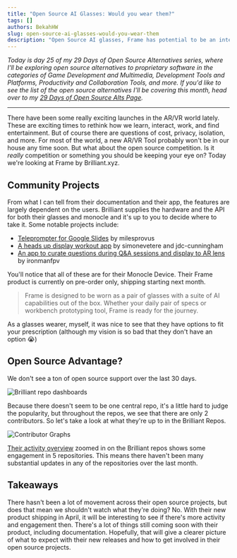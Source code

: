 ```yaml
---
title: "Open Source AI Glasses: Would you wear them?"
tags: []
authors: BekahHW
slug: open-source-ai-glasses-would-you-wear-them
description: "Open Source AI glasses, Frame has potential to be an interesting product in the AR world. But does it hold up?"
---
```


*Today is day 25 of my 29 Days of Open Source Alternatives series, where I'll be exploring open source alternatives to proprietary software in the categories of Game Development and Multimedia, Development Tools and Platforms, Productivity and Collaboration Tools, and more. If you'd like to see the list of the open source alternatives I'll be covering this month, head over to my [29 Days of Open Source Alts Page](https://oss.fyi/oss-alts).* 

<hr/>

There have been some really exciting launches in the AR/VR world lately. These are exciting times to rethink how we learn, interact, work, and find entertainment. But of course there are questions of cost, privacy, isolation, and more. For most of the world, a new AR/VR Tool probably won't be in our house any time soon. But what about the open source competition. Is it *really* competition or something you should be keeping your eye on? Today we're looking at Frame by Brilliant.xyz.

<!-- truncate -->


## Community Projects

From what I can tell from their documentation and their app, the features are largely dependent on the users. Brilliant supplies the hardware and the API for both their glasses and monocle and it's up to you to decide where to take it. Some notable projects include: 

- [Teleprompter for Google Slides](https://github.com/milesprovus/Monocle-Teleprompter) by milesprovus
- [A heads up display workout app](https://github.com/simonevetere/monocle) by simonevetere and jdc-cunningham
- [An app to curate questions during Q&A sessions and display to AR lens](https://github.com/ironmanfpv/Question-Visualizer-for-Monocle) by ironmanfpv

You'll notice that all of these are for their Monocle Device. Their Frame product is currently on pre-order only, shipping starting next month.

> Frame is designed to be worn as a pair of glasses with a suite of AI capabilities out of the box. Whether your daily pair of specs or workbench prototyping tool, Frame is ready for the journey.

As a glasses wearer, myself, it was nice to see that they have options to fit your prescription (although my vision is so bad that they don't have an option :sob:)

## Open Source Advantage?

We don't see a ton of open source support over the last 30 days. 

![Brilliant repo dashboards](https://dev-to-uploads.s3.amazonaws.com/uploads/articles/wcvzkyy50x0ig8y78wu6.png)

Because there doesn't seem to be one central repo, it's a little hard to judge the popularity, but throughout the repos, we see that there are only 2 contributors. So let's take a look at what they're up to in the Brilliant Repos.

![Contributor Graphs](https://dev-to-uploads.s3.amazonaws.com/uploads/articles/gf470rsf9bgkbj0lwfkx.png)

[Their activity overview](https://app.opensauced.pizza/lists/bb61b5e0-eee3-4a3a-a648-bd035b5db3e7/activity) zoomed in on the Brilliant repos shows some engagement in 5 repositories. This means there haven't been many substantial updates in any of the repositories over the last month.

## Takeaways

There hasn't been a lot of movement across their open source projects, but does that mean we shouldn't watch what they're doing? No. With their new product shipping in April, it will be interesting to see if there's more activity and engagement then. There's a lot of things still coming soon with their product, including documentation. Hopefully, that will give a clearer picture of what to expect with their new releases and how to get involved in their open source projects.



